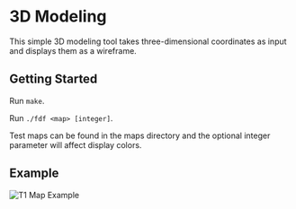 # 3D Modeling

This simple 3D modeling tool takes three-dimensional coordinates as input and displays them as a wireframe.

## Getting Started

Run `make`.

Run `./fdf <map> [integer]`.

Test maps can be found in the maps directory and the optional integer parameter will affect display colors.

## Example
![T1 Map Example](https://raw.githubusercontent.com/mecarney/3d_modeling/master/t1_map.gif)
